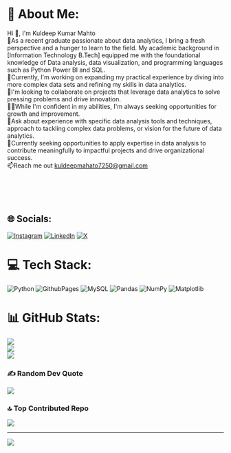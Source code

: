 # 💫 About Me:
Hi 👋, I'm Kuldeep Kumar Mahto<br>🔭As a recent graduate passionate about data analytics, I bring a fresh perspective and a hunger to learn to the field. My academic background in [Information Technology B.Tech] equipped me with the foundational knowledge of Data analysis, data visualization, and programming languages such as Python Power BI and SQL.<br>🌱Currently, I'm working on expanding my practical experience by diving into more complex data sets and refining my skills in data analytics.<br>👯I'm looking to collaborate on projects that leverage data analytics to solve pressing problems and drive innovation.<br>👨‍💻While I'm confident in my abilities, I'm always seeking opportunities for growth and improvement. <br>💬Ask about experience with specific data analysis tools and techniques, approach to tackling complex data problems, or vision for the future of data analytics.<br>🤝Currently seeking opportunities to apply expertise in data analysis to contribute meaningfully to impactful projects and drive organizational success.<br>📫Reach me out  kuldeepmahato7250@gmail.com<br><br><br><br><br>


## 🌐 Socials:
[![Instagram](https://img.shields.io/badge/Instagram-%23E4405F.svg?logo=Instagram&logoColor=white)](https://instagram.com/kuldeep7250) [![LinkedIn](https://img.shields.io/badge/LinkedIn-%230077B5.svg?logo=linkedin&logoColor=white)](https://www.linkedin.com/in/kuldeepkumarmahto/) [![X](https://img.shields.io/badge/X-black.svg?logo=X&logoColor=white)](https://x.com/@Kuldeep_7050) 

# 💻 Tech Stack:
![Python](https://img.shields.io/badge/python-3670A0?style=for-the-badge&logo=python&logoColor=ffdd54) ![GithubPages](https://img.shields.io/badge/github%20pages-121013?style=for-the-badge&logo=github&logoColor=white) ![MySQL](https://img.shields.io/badge/mysql-%2300000f.svg?style=for-the-badge&logo=mysql&logoColor=white) ![Pandas](https://img.shields.io/badge/pandas-%23150458.svg?style=for-the-badge&logo=pandas&logoColor=white) ![NumPy](https://img.shields.io/badge/numpy-%23013243.svg?style=for-the-badge&logo=numpy&logoColor=white) ![Matplotlib](https://img.shields.io/badge/Matplotlib-%23ffffff.svg?style=for-the-badge&logo=Matplotlib&logoColor=black)
# 📊 GitHub Stats:
![](https://github-readme-stats.vercel.app/api?username=Kuldeep7250&theme=dark&hide_border=false&include_all_commits=true&count_private=true)<br/>
![](https://github-readme-streak-stats.herokuapp.com/?user=Kuldeep7250&theme=dark&hide_border=false)<br/>
![](https://github-readme-stats.vercel.app/api/top-langs/?username=Kuldeep7250&theme=dark&hide_border=false&include_all_commits=true&count_private=true&layout=compact)

### ✍️ Random Dev Quote
![](https://quotes-github-readme.vercel.app/api?type=horizontal&theme=radical)

### 🔝 Top Contributed Repo
![](https://github-contributor-stats.vercel.app/api?username=Kuldeep7250&limit=5&theme=apprentice&combine_all_yearly_contributions=true)

---
[![](https://visitcount.itsvg.in/api?id=Kuldeep7250&icon=0&color=0)](https://visitcount.itsvg.in)

<!-- Proudly created with GPRM ( https://gprm.itsvg.in ) -->
